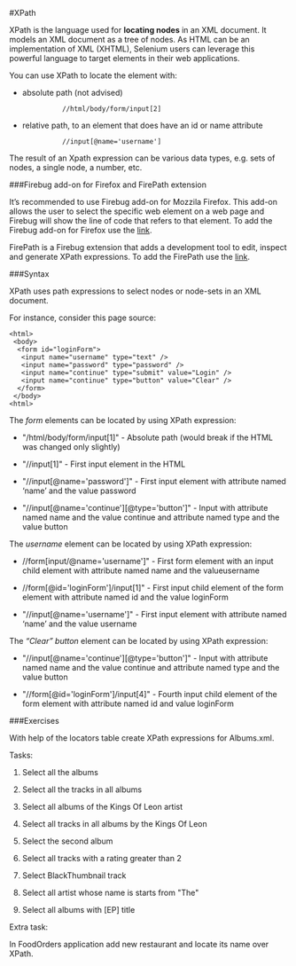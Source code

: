 #XPath

XPath is the language used for **locating nodes** in an XML document. It models an XML document as a tree of nodes. As HTML can be an implementation of XML (XHTML), Selenium users can leverage this powerful language to target elements in their web applications.

You can use XPath to locate the element with:

- absolute path (not advised)

			    //html/body/form/input[2]

- relative path, to an element that does have an id or name attribute 

			    //input[@name='username']

The result of an Xpath expression can be various data types, e.g. sets of nodes, a single node, a number, etc.

###Firebug add-on for Firefox and FirePath extension

It’s recommended to use Firebug add-on for Mozzila Firefox. This add-on allows the user to select the specific web element on a web page and Firebug will show the line of code that refers to that element. 
To add the Firebug add-on for Firefox use the [link](https://addons.mozilla.org/en-US/firefox/addon/firebug/).


FirePath is a Firebug extension that adds a development tool to edit, inspect and generate XPath expressions. To add the FirePath use the [link](https://addons.mozilla.org/en-US/firefox/addon/firepath/).

###Syntax

XPath uses path expressions to select nodes or node-sets in an XML document.  

For instance, consider this page source:

	<html>
     <body>
      <form id="loginForm">
       <input name="username" type="text" />
	   <input name="password" type="password" />
	   <input name="continue" type="submit" value="Login" />
	   <input name="continue" type="button" value="Clear" />
	  </form>
	 </body>
    <html>

The *form* elements can be located by using XPath expression:

- "/html/body/form/input[1]" - Absolute path (would break if the HTML was changed only slightly)

- "//input[1]" - First input element in the HTML

- "//input[@name='password']" - First input element with attribute named ‘name’ and the value password

- "//input[@name='continue'][@type='button']" - Input with attribute named name and the value continue and attribute named type and the value button

The *username* element can be located by using XPath expression:

- //form[input/@name='username']" - First form element with an input child element with attribute named name and the valueusername

- //form[@id='loginForm']/input[1]" - First input child element of the form element with attribute named id and the value loginForm

- "//input[@name='username']" - First input element with attribute named ‘name’ and the value username

The *“Clear” button* element can be located by using XPath expression:

- "//input[@name='continue'][@type='button']" - Input with attribute named name and the value continue and attribute named type and the value button

- "//form[@id='loginForm']/input[4]" - Fourth input child element of the form element with attribute named id and value loginForm

###Exercises

With help of the locators table create XPath expressions for Albums.xml.

Tasks:

1. Select all the albums

2. Select all the tracks in all albums

3.  Select all albums of the Kings Of Leon artist

4. Select all tracks in all albums by the Kings Of Leon

5. Select the second album

6. Select all tracks with a rating greater than 2

7. Select BlackThumbnail track

8. Select all artist whose name is starts from "The"

9. Select all albums with [EP] title

Extra task:

In FoodOrders application add new restaurant and locate its name over XPath.